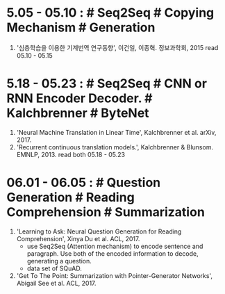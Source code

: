 
5.05 - 05.10 : # Seq2Seq # Copying Mechanism # Generation
============
	
1. '심층학습을 이용한 기계번역 연구동향', 이건일, 이종혁. 정보과학회, 2015
	read 05.10 - 05.15


5.18 - 05.23 : # Seq2Seq # CNN or RNN Encoder Decoder. # Kalchbrenner # ByteNet
============

1. 'Neural Machine Translation in Linear Time', Kalchbrenner et al. arXiv, 2017.
2. 'Recurrent continuous translation models.', Kalchbrenner & Blunsom. EMNLP, 2013.
	read both 05.18 - 05.23 

06.01 - 06.05 : # Question Generation # Reading Comprehension # Summarization
============

1. 'Learning to Ask: Neural Question Generation for Reading Comprehension', Xinya Du et al. ACL, 2017.
	- use Seq2Seq (Attention mechanism) to encode sentence and paragraph. Use both of the encoded information
	  to decode, generating a question.
	- data set of SQuAD. 
2. 'Get To The Point: Summarization with Pointer-Generator Networks', Abigail See et al. ACL, 2017.
	
